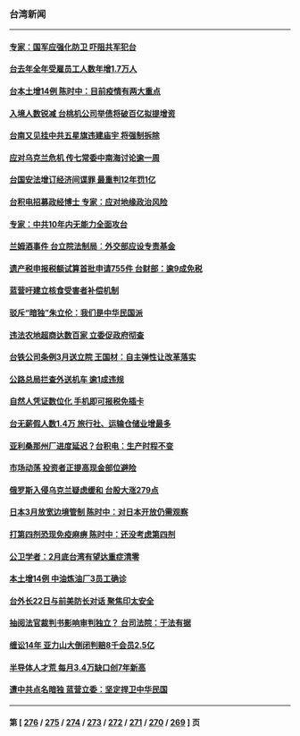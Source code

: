 ### 台湾新闻
---
#### [专家：国军应强化防卫 吓阻共军犯台](../../pages/ncid1349361/n13584236.md) 
#### [台去年全年受雇员工人数年增1.7万人](../../pages/ncid1349361/n13584222.md) 
#### [台本土增14例  陈时中：目前疫情有两大重点](../../pages/ncid1349361/n13584103.md) 
#### [入境人数锐减 台桃机公司举债将破百亿拟提增资](../../pages/ncid1349361/n13584105.md) 
#### [台南又见挂中共五星旗违建庙宇 将强制拆除](../../pages/ncid1349361/n13583752.md) 
#### [应对乌克兰危机 传七常委中南海讨论逾一周](../../pages/ncid1349361/n13582692.md) 
#### [台国安法增订经济间谍罪 最重判12年罚1亿](../../pages/ncid1349361/n13582995.md) 
#### [台积电招募政经博士 专家：应对地缘政治风险](../../pages/ncid1349361/n13581609.md) 
#### [专家：中共10年内无能力全面攻台](../../pages/ncid1349361/n13581521.md) 
#### [兰姆酒事件 台立院法制局︰外交部应设专责基金](../../pages/ncid1349361/n13581441.md) 
#### [遗产税申报税额试算首批申请755件 台财部：逾9成免税](../../pages/ncid1349361/n13581446.md) 
#### [蓝营吁建立核食受害者补偿机制](../../pages/ncid1349361/n13581526.md) 
#### [驳斥“暗独”朱立伦：我们是中华民国派](../../pages/ncid1349361/n13581530.md) 
#### [违法农地超商达数百家 立委促政府彻查](../../pages/ncid1349361/n13581443.md) 
#### [台铁公司条例3月送立院 王国材：自主弹性让改革落实](../../pages/ncid1349361/n13581457.md) 
#### [公路总局拦查外送机车 逾1成违规](../../pages/ncid1349361/n13581462.md) 
#### [自然人凭证数位化 手机即可报税免插卡](../../pages/ncid1349361/n13581465.md) 
#### [台无薪假人数1.4万 旅行社、运输仓储业增最多](../../pages/ncid1349361/n13581253.md) 
#### [亚利桑那州厂进度延迟？台积电：生产时程不变](../../pages/ncid1349361/n13581336.md) 
#### [市场动荡 投资者正提高现金部位避险](../../pages/ncid1349361/n13581339.md) 
#### [俄罗斯入侵乌克兰疑虑缓和 台股大涨279点](../../pages/ncid1349361/n13581332.md) 
#### [日本3月放宽边境管制 陈时中：对日本开放仍需观察](../../pages/ncid1349361/n13581259.md) 
#### [打第四剂恐现免疫麻痹 陈时中：还没考虑第四剂](../../pages/ncid1349361/n13581261.md) 
#### [公卫学者：2月底台湾有望达重症清零](../../pages/ncid1349361/n13581256.md) 
#### [本土增14例 中油炼油厂3员工确诊](../../pages/ncid1349361/n13581263.md) 
#### [台外长22日与前美防长对话 聚焦印太安全](../../pages/ncid1349361/n13581191.md) 
#### [抽阅法官裁判书影响审判独立？ 台司法院：于法有据](../../pages/ncid1349361/n13581085.md) 
#### [缠讼14年 亚力山大倒闭判赔8千会员2.5亿](../../pages/ncid1349361/n13581069.md) 
#### [半导体人才荒 每月3.4万缺口创7年新高](../../pages/ncid1349361/n13580896.md) 
#### [遭中共点名暗独 蓝营立委：坚定捍卫中华民国](../../pages/ncid1349361/n13580772.md) 

---
#### 第 [ [276](./276.md) / [275](./275.md) / [274](./274.md) / [273](./273.md) / [272](./272.md) / [271](./271.md) / [270](./270.md) / [269](./269.md) ] 页
